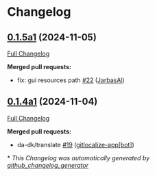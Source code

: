 # Changelog

## [0.1.5a1](https://github.com/OpenVoiceOS/ovos-skill-alerts/tree/0.1.5a1) (2024-11-05)

[Full Changelog](https://github.com/OpenVoiceOS/ovos-skill-alerts/compare/0.1.4a1...0.1.5a1)

**Merged pull requests:**

- fix: gui resources path [\#22](https://github.com/OpenVoiceOS/ovos-skill-alerts/pull/22) ([JarbasAl](https://github.com/JarbasAl))

## [0.1.4a1](https://github.com/OpenVoiceOS/ovos-skill-alerts/tree/0.1.4a1) (2024-11-04)

[Full Changelog](https://github.com/OpenVoiceOS/ovos-skill-alerts/compare/0.1.3...0.1.4a1)

**Merged pull requests:**

- da-dk/translate [\#19](https://github.com/OpenVoiceOS/ovos-skill-alerts/pull/19) ([gitlocalize-app[bot]](https://github.com/apps/gitlocalize-app))



\* *This Changelog was automatically generated by [github_changelog_generator](https://github.com/github-changelog-generator/github-changelog-generator)*

